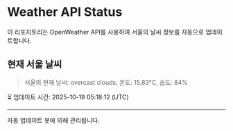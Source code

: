
# Weather API Status

이 리포지토리는 OpenWeather API를 사용하여 서울의 날씨 정보를 자동으로 업데이트합니다.

## 현재 서울 날씨
> 서울의 현재 날씨: overcast clouds, 온도: 15.83°C, 습도: 84%

⏳ 업데이트 시간: 2025-10-19 05:18:12 (UTC)

---
자동 업데이트 봇에 의해 관리됩니다.

